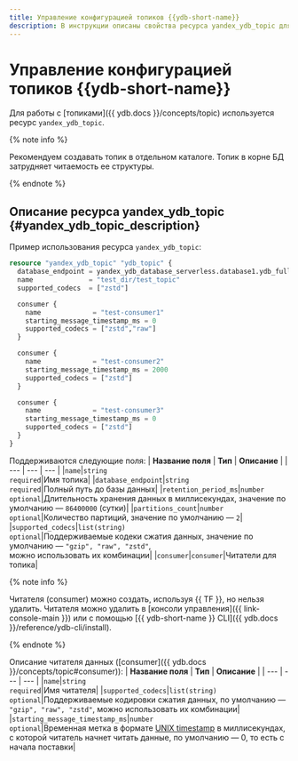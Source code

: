 ```yaml
---
title: Управление конфигурацией топиков {{ydb-short-name}}
description: В инструкции описаны свойства ресурса yandex_ydb_topic для управления конфигурацией топиков {{ydb-short-name}}.
---
```


# Управление конфигурацией топиков {{ydb-short-name}}

Для работы с [топиками]({{ ydb.docs }}/concepts/topic) используется ресурс `yandex_ydb_topic`.

{% note info %}

Рекомендуем создавать топик в отдельном каталоге. Топик в корне БД затрудняет читаемость ее структуры.

{% endnote %}

## Описание ресурса yandex_ydb_topic {#yandex_ydb_topic_description}

Пример использования ресурса `yandex_ydb_topic`:

```tf
resource "yandex_ydb_topic" "ydb_topic" {
  database_endpoint = yandex_ydb_database_serverless.database1.ydb_full_endpoint  # пример подключения к БД
  name              = "test_dir/test_topic"
  supported_codecs  = ["zstd"]

  consumer {
    name             = "test-consumer1"
    starting_message_timestamp_ms = 0
    supported_codecs = ["zstd","raw"]
  }

  consumer {
    name             = "test-consumer2"
    starting_message_timestamp_ms = 2000
    supported_codecs = ["zstd"]
  }

  consumer {
    name             = "test-consumer3"
    starting_message_timestamp_ms = 0
    supported_codecs = ["zstd"]
  }
}
```

Поддерживаются следующие поля:
| **Название поля** | **Тип** | **Описание** |
| --- | --- | --- |
|`name`|`string`<br>`required`|Имя топика|
|`database_endpoint`|`string`<br>`required`|Полный путь до базы данных|
|`retention_period_ms`|`number`<br>`optional`|Длительность хранения данных в миллисекундах, значение по умолчанию — `86400000` (сутки)|
|`partitions_count`|`number`<br>`optional`|Количество партиций, значение по умолчанию — `2`|
|`supported_codecs`|`list(string)`<br>`optional`|Поддерживаемые кодеки сжатия данных, значение по умолчанию — `"gzip", "raw", "zstd"`,<br>можно использовать их комбинации|
|`consumer`|`consumer`|Читатели для топика|

{% note info %}

Читателя (consumer) можно создать, используя {{ TF }}, но нельзя удалить. Читателя можно удалить в [консоли управления]({{ link-console-main }}) или с помощью [{{ ydb-short-name }} CLI]({{ ydb.docs }}/reference/ydb-cli/install).

{% endnote %}

Описание читателя данных ([consumer]({{ ydb.docs }}/concepts/topic#consumer)):
| **Название поля** | **Тип** | **Описание** |
| --- | --- | --- |
|`name`|`string`<br>`required`|Имя читателя|
|`supported_codecs`|`list(string)`<br>`optional`|Поддерживаемые кодировки сжатия данных, по умолчанию — `"gzip", "raw", "zstd"`, можно использовать их комбинации|
|`starting_message_timestamp_ms`|`number`<br>`optional`|Временная метка в формате [UNIX timestamp](https://ru.wikipedia.org/wiki/Unix-время) в миллисекундах, с которой читатель начнет читать данные, по умолчанию — 0, то есть с начала поставки|
